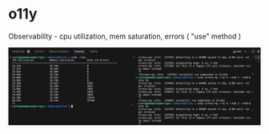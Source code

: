 # o11y
Observability - cpu utilization, mem saturation, errors  ( "use" method )  

![o11y](o11y.png)  


